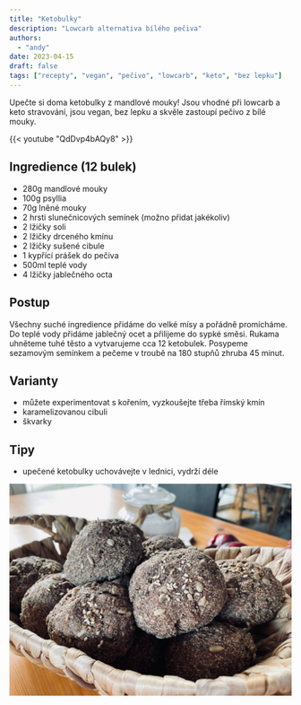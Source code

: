 ```yaml
---
title: "Ketobulky"
description: "Lowcarb alternativa bílého pečiva"
authors:
  - "andy"
date: 2023-04-15
draft: false
tags: ["recepty", "vegan", "pečivo", "lowcarb", "keto", "bez lepku"]
---
```


Upečte si doma ketobulky z mandlové mouky! Jsou vhodné při lowcarb a keto stravování, jsou vegan, bez lepku a skvěle zastoupí pečivo z bílé mouky. 

{{< youtube "QdDvp4bAQy8" >}}

## Ingredience (12 bulek)
- 280g mandlové mouky
- 100g psyllia
- 70g lněné mouky
- 2 hrsti slunečnicových semínek (možno přidat jakékoliv)
- 2 lžičky soli
- 2 lžičky drceného kmínu
- 2 lžičky sušené cibule
- 1 kypřící prášek do pečiva
- 500ml teplé vody
- 4 lžičky jablečného octa

## Postup
Všechny suché ingredience přidáme do velké mísy a pořádně promícháme. Do teplé vody přidáme jablečný ocet a přilijeme do sypké směsi. Rukama uhněteme tuhé těsto a vytvarujeme cca 12 ketobulek. Posypeme sezamovým semínkem a pečeme v troubě na 180 stupňů zhruba 45 minut. 

## Varianty
- můžete experimentovat s kořením, vyzkoušejte třeba římský kmín
- karamelizovanou cibuli
- škvarky

## Tipy
- upečené ketobulky uchovávejte v lednici, vydrží déle

![](bulky.jpg)